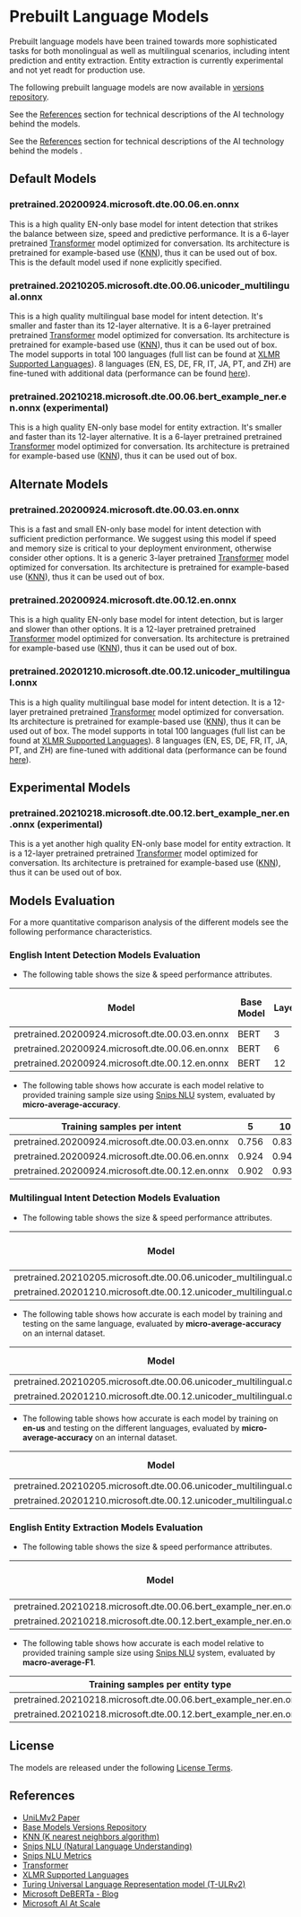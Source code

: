 # Prebuilt Language Models

Prebuilt language models have been trained towards more sophisticated tasks for both monolingual as well as multilingual scenarios, including intent prediction and entity extraction.
Entity extraction is currently experimental and not yet readt for production use.

The following prebuilt language models are now available in [versions repository][2].

See the [References](#references) section for technical descriptions of the AI technology behind the models.

See the [References](#references) section for technical descriptions of the AI technology behind the models .

## Default Models

### pretrained.20200924.microsoft.dte.00.06.en.onnx
This is a high quality EN-only base model for intent detection that strikes the balance between size,
speed and predictive performance.
It is a 6-layer pretrained [Transformer][7] model optimized for conversation.
Its architecture is pretrained for example-based use ([KNN][3]),
thus it can be used out of box. This is the default model used if none explicitly specified.

### pretrained.20210205.microsoft.dte.00.06.unicoder_multilingual.onnx
This is a high quality multilingual base model for intent detection. It's smaller and faster than its 12-layer alternative.
It is a 6-layer pretrained pretrained [Transformer][7] model optimized for conversation.
Its architecture is pretrained for example-based use ([KNN][3]), thus it can be used out of box. The model supports in total 100 languages (full list can be found at [XLMR Supported Languages][8]). 8 languages (EN, ES, DE, FR, IT, JA, PT, and ZH) are fine-tuned with additional data (performance can be found [here](#multilingual-intent-detection-models-evaluation)). 

### pretrained.20210218.microsoft.dte.00.06.bert_example_ner.en.onnx (experimental)
This is a high quality EN-only base model for entity extraction. It's smaller and faster than its 12-layer alternative.
It is a 6-layer pretrained pretrained [Transformer][7] model optimized for conversation.
Its architecture is pretrained for example-based use ([KNN][3]), thus it can be used out of box.

## Alternate Models

### pretrained.20200924.microsoft.dte.00.03.en.onnx
This is a fast and small EN-only base model for intent detection with sufficient prediction performance.
We suggest using this model if speed and memory size is critical to your deployment environment,
otherwise consider other options. It is a generic 3-layer pretrained
[Transformer][7] model optimized for conversation.
Its architecture is pretrained for example-based use ([KNN][3]), thus it can be used out of box.

### pretrained.20200924.microsoft.dte.00.12.en.onnx
This is a high quality EN-only base model for intent detection, but is larger and slower than other options.
It is a 12-layer pretrained pretrained [Transformer][7] model optimized for conversation.
Its architecture is pretrained for example-based use ([KNN][3]), thus it can be used out of box.

### pretrained.20201210.microsoft.dte.00.12.unicoder_multilingual.onnx
This is a high quality multilingual base model for intent detection.
It is a 12-layer pretrained pretrained [Transformer][7] model optimized for conversation.
Its architecture is pretrained for example-based use ([KNN][3]), thus it can be used out of box. The model supports in total 100 languages (full list can be found at [XLMR Supported Languages][8]). 8 languages (EN, ES, DE, FR, IT, JA, PT, and ZH) are fine-tuned with additional data (performance can be found [here](#multilingual-intent-detection-models-evaluation)). 

## Experimental Models

### pretrained.20210218.microsoft.dte.00.12.bert_example_ner.en.onnx (experimental)
This is a yet another high quality EN-only base model for entity extraction.
It is a 12-layer pretrained pretrained [Transformer][7] model optimized for conversation.
Its architecture is pretrained for example-based use ([KNN][3]), thus it can be used out of box.

## Models Evaluation
For a more quantitative comparison analysis of the different models see the following performance characteristics.

### English Intent Detection Models Evaluation

- The following table shows the size & speed performance attributes.


|  Model |Base Model   |Layers  |Encoding time per query | Disk Allocation |
| ------------ | ------------ | ------------ | ------------ | ------------ |
|pretrained.20200924.microsoft.dte.00.03.en.onnx |   BERT | 3  |  ~ 7 ms |  164M |
|pretrained.20200924.microsoft.dte.00.06.en.onnx | BERT | 6  |  ~ 16 ms | 261M  |
|pretrained.20200924.microsoft.dte.00.12.en.onnx | BERT    | 12  | ~ 26 ms  | 427M  |

- 
  The following table shows how accurate is each model relative to provided training sample size using [Snips NLU][4] system, evaluated by **micro-average-accuracy**.


|Training samples per intent   |5   |10   |25   |50   |100   |200   |
| ------------ | ------------ | ------------ | ------------ | ------------ | ------------ |------------ |
|pretrained.20200924.microsoft.dte.00.03.en.onnx |  0.756  | 0.839  | 0.904  | 0.929  | 0.943  | 0.951  |
|pretrained.20200924.microsoft.dte.00.06.en.onnx |   0.924 | 0.940  | 0.957  |  0.960 |  0.966 | 0.969  |
|pretrained.20200924.microsoft.dte.00.12.en.onnx |  0.902  |  0.931 |  0.951 | 0.960  |  0.964 |  0.969 |

### Multilingual Intent Detection Models Evaluation
- The following table shows the size & speed performance attributes.

| Model                                                        | Base Model | Layers | Encoding time per query | Disk Allocation |
| ------------------------------------------------------------ | ---------- | ------ | ----------------------- | --------------- |
| pretrained.20210205.microsoft.dte.00.06.unicoder_multilingual.onnx | Unicoder   | 6      | ~ 16 ms                 | 896M            |
| pretrained.20201210.microsoft.dte.00.12.unicoder_multilingual.onnx | Unicoder   | 12     | ~ 30 ms                 | 1.08G           |

- The following table shows how accurate is each model by training and testing on the same language, evaluated by **micro-average-accuracy** on an internal dataset.

| Model                                                        | de-de | en-us | es-es | es-mx | fr-ca | fr-fr | it-it | ja-jp | pt-br | zh-cn |
| ------------------------------------------------------------ | ----- | ----- | ----- | ----- | ----- | ----- | ----- | ----- | ----- | ----- |
| pretrained.20210205.microsoft.dte.00.06.unicoder_multilingual.onnx | 0.638 | 0.785 | 0.662 | 0.760 | 0.723 | 0.661 | 0.701 | 0.786 | 0.735 | 0.805 |
| pretrained.20201210.microsoft.dte.00.12.unicoder_multilingual.onnx | 0.642 | 0.764 | 0.646 | 0.754 | 0.722 | 0.636 | 0.689 | 0.789 | 0.725 | 0.809 |

- The following table shows how accurate is each model by training on **en-us** and testing on the different languages, evaluated by **micro-average-accuracy** on an internal dataset.

| Model                                                        | de-de | en-us | es-es | es-mx | fr-ca | fr-fr | it-it | ja-jp | pt-br | zh-cn |
| ------------------------------------------------------------ | ----- | ----- | ----- | ----- | ----- | ----- | ----- | ----- | ----- | ----- |
| pretrained.20210205.microsoft.dte.00.06.unicoder_multilingual.onnx | 0.495 | 0.785 | 0.530 | 0.621 | 0.560 | 0.518 | 0.546 | 0.663 | 0.568 | 0.687 |
| pretrained.20201210.microsoft.dte.00.12.unicoder_multilingual.onnx | 0.499 | 0.764 | 0.529 | 0.604 | 0.562 | 0.515 | 0.547 | 0.646 | 0.555 | 0.681 |

### English Entity Extraction Models Evaluation

- The following table shows the size & speed performance attributes.

| Model                                                        | Base Model | Layers | Encoding time per query | Disk Allocation |
| ------------------------------------------------------------ | ---------- | ------ | ----------------------- | --------------- |
| pretrained.20210218.microsoft.dte.00.06.bert_example_ner.en.onnx | BERT       | 6      | ~ 23 ms                 | 259M            |
| pretrained.20210218.microsoft.dte.00.12.bert_example_ner.en.onnx | BERT       | 12     | ~ 40 ms                 | 425M            |

- The following table shows how accurate is each model relative to provided training sample size using [Snips NLU][4] system, evaluated by **macro-average-F1**.

| Training samples per entity type                             | 10    | 20    | 50    | 100   | 200   |
| ------------------------------------------------------------ | ----- | ----- | ----- | ----- | ----- |
| pretrained.20210218.microsoft.dte.00.06.bert_example_ner.en.onnx | 0.637 | 0.658 | 0.673 | 0.686 | 0.684 |
| pretrained.20210218.microsoft.dte.00.12.bert_example_ner.en.onnx | 0.661 | 0.664 | 0.670 | 0.685 | 0.681 |



## License

The models are released under the following [License Terms][6].

## References

* [UniLMv2 Paper][1]
* [Base Models Versions Repository][2]
* [KNN (K nearest neighbors algorithm)][3]
* [Snips NLU (Natural Language Understanding)][4]
* [Snips NLU Metrics][5]
* [Transformer][7]
* [XLMR Supported Languages][8]
* [Turing Universal Language Representation model (T-ULRv2)][11]
* [Microsoft DeBERTa - Blog][9]
* [Microsoft  AI At Scale][10]

[1]: https://arxiv.org/abs/2002.12804 "UniLMv2: Pseudo-Masked Language Models for Unified Language Model Pre-Training"
[2]: https://aka.ms/nlrversions_0.2
[3]: https://en.wikipedia.org/wiki/K-nearest_neighbors_algorithm
[4]: https://github.com/snipsco/snips-nlu "Snips NLU"
[5]: https://github.com/snipsco/snips-nlu-metrics "Snips NLU Metrics"
[6]: ./LICENSE.md "License agreement"
[7]: https://en.wikipedia.org/wiki/Transformer_(machine_learning_model)
[8]: https://github.com/pytorch/fairseq/tree/master/examples/xlmr#introduction
[9]: https://www.microsoft.com/en-us/research/blog/microsoft-deberta-surpasses-human-performance-on-the-superglue-benchmark/ "Microsoft DeBERTa - Microsoft Blog"
[10]: https://innovation.microsoft.com/en-us/exploring-ai-at-scale "AI at Scale"
[11]: https://www.microsoft.com/en-us/research/blog/microsoft-turing-universal-language-representation-model-t-ulrv2-tops-xtreme-leaderboard/ "Turing Universal Language Representation model"


